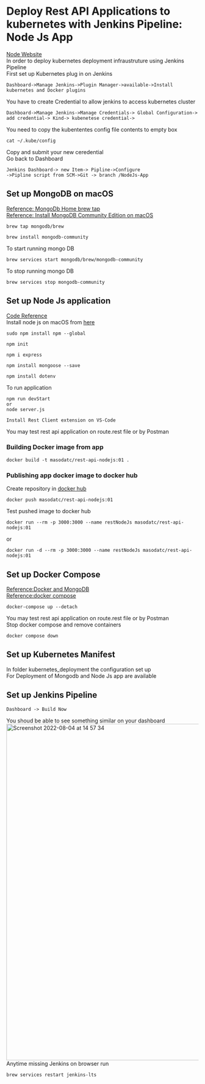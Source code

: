 # Deploy Rest API Applications to kubernetes with Jenkins Pipeline: Node Js App
[Node Website](https://nodejs.org/en/docs/guides/getting-started-guide/)<br>
In order to deploy kubernetes deployment infraustruture using Jenkins Pipeline<br/>
First set up Kubernetes plug in on Jenkins <br/>
```
Dashboard->Manage Jenkins->Plugin Manager->available->Install kubernetes and Docker plugins
```
You have to create Credential to allow jenkins to access kubernetes cluster
```
Dashboard->Manage Jenkins->Manage Credentials-> Global Configuration-> add credential-> Kind-> kubenetese credential-> 
```
You need to copy the kubententes config file contents to empty box
```
cat ~/.kube/config 
```
Copy and submit your new ceredential<br/> 
Go back to Dashboard 
```
Jenkins Dashboard-> new Item-> Pipline->Configure
->Pipline script from SCM->Git -> branch /NodeJs-App
```
## Set up MongoDB on macOS
[Reference: MongoDb Home brew tap](https://github.com/mongodb/homebrew-brew)<br>
[Reference: Install MongoDB Community Edition on macOS](https://www.mongodb.com/docs/manual/tutorial/install-mongodb-on-os-x/)<br>
```
brew tap mongodb/brew
```
```
brew install mongodb-community
```
To start running mongo DB
```
brew services start mongodb/brew/mongodb-community
```
To stop running mongo DB 
```
brew services stop mongodb-community
```
## Set up Node Js application
[Code Reference](https://github.com/WebDevSimplified/Your-First-Node-REST-API)<br/>
Install node js on macOS from [here](https://nodejs.org/en/download/)
```
sudo npm install npm --global 
```
```
npm init
```
```
npm i express
```
```
npm install mongoose --save
```
```
npm install dotenv
```
To run application
```
npm run devStart
or
node server.js
```
```
Install Rest Client extension on VS-Code
```
You may test rest api application on route.rest file or by Postman <br>
### Building Docker image from app
```
docker build -t masodatc/rest-api-nodejs:01 .
```
### Publishing app docker image to docker hub
Create repository in [docker hub](https://hub.docker.com/)<br>
```
docker push masodatc/rest-api-nodejs:01 
```
Test pushed image to docker hub
```
docker run --rm -p 3000:3000 --name restNodeJs masodatc/rest-api-nodejs:01
```
or
``` 
docker run -d --rm -p 3000:3000 --name restNodeJs masodatc/rest-api-nodejs:01
```
## Set up Docker Compose 
[Reference:Docker and MongoDB](https://www.mongodb.com/compatibility/docker)<br>
[Reference:docker compose](https://docs.docker.com/compose/gettingstarted/)<br>
```
docker-compose up --detach  
```
You may test rest api application on route.rest file or by Postman <br>
Stop docker compose and remove containers<br>
```
docker compose down 
```
## Set up Kubernetes Manifest
In folder kubernetes_deployment the configuration set up<br>
For Deployment of Mongodb and Node Js app are available<br>
## Set up Jenkins Pipeline
```
Dashboard -> Build Now
```
You shoud be able to see something similar on your dashboard<br/>
<img width="880" alt="Screenshot 2022-08-04 at 14 57 34" src="https://user-images.githubusercontent.com/43514418/182852723-06f185c2-e860-4471-9fd8-cba99d0e709a.png">
<br>
Anytime missing Jenkins on browser run
```
brew services restart jenkins-lts
```
